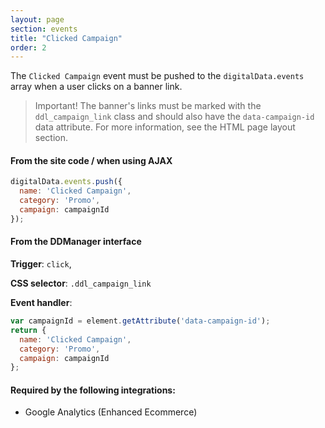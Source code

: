 ```yaml
---
layout: page
section: events
title: "Clicked Campaign"
order: 2
---
```

The `Clicked Campaign` event must be pushed to the `digitalData.events` array when a user clicks on a banner link.

> Important! The banner's links must be marked with the `ddl_campaign_link` class and should also have the `data-campaign-id` data attribute. For more information, see the HTML page layout section.

#### From the site code / when using AJAX
```javascript
digitalData.events.push({
  name: 'Clicked Campaign',
  category: 'Promo',
  campaign: campaignId
});
```

#### From the DDManager interface
**Trigger**: `click`,

**CSS selector**: `.ddl_campaign_link`

**Event handler**:

```javascript
var campaignId = element.getAttribute('data-campaign-id');
return {
  name: 'Clicked Campaign',
  category: 'Promo',
  campaign: campaignId
};
```

#### Required by the following integrations:
* Google Analytics (Enhanced Ecommerce)